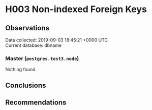 # H003 Non-indexed Foreign Keys #

## Observations ##
Data collected: 2019-09-03 18:45:21 +0000 UTC  
Current database: dbname  


### Master (`postgres.test3.node`) ###



Nothing found



## Conclusions ##


## Recommendations ##

